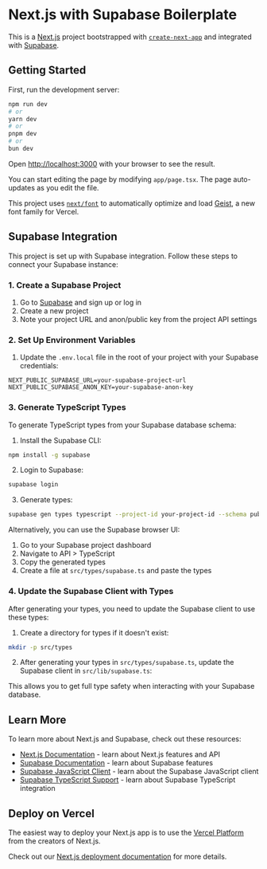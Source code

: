 # Next.js with Supabase Boilerplate

This is a [Next.js](https://nextjs.org) project bootstrapped with [`create-next-app`](https://nextjs.org/docs/app/api-reference/cli/create-next-app) and integrated with [Supabase](https://supabase.com).

## Getting Started

First, run the development server:

```bash
npm run dev
# or
yarn dev
# or
pnpm dev
# or
bun dev
```

Open [http://localhost:3000](http://localhost:3000) with your browser to see the result.

You can start editing the page by modifying `app/page.tsx`. The page auto-updates as you edit the file.

This project uses [`next/font`](https://nextjs.org/docs/app/building-your-application/optimizing/fonts) to automatically optimize and load [Geist](https://vercel.com/font), a new font family for Vercel.

## Supabase Integration

This project is set up with Supabase integration. Follow these steps to connect your Supabase instance:

### 1. Create a Supabase Project

1. Go to [Supabase](https://supabase.com) and sign up or log in
2. Create a new project
3. Note your project URL and anon/public key from the project API settings

### 2. Set Up Environment Variables

1. Update the `.env.local` file in the root of your project with your Supabase credentials:

```
NEXT_PUBLIC_SUPABASE_URL=your-supabase-project-url
NEXT_PUBLIC_SUPABASE_ANON_KEY=your-supabase-anon-key
```

### 3. Generate TypeScript Types

To generate TypeScript types from your Supabase database schema:

1. Install the Supabase CLI:
```bash
npm install -g supabase
```

2. Login to Supabase:
```bash
supabase login
```

3. Generate types:
```bash
supabase gen types typescript --project-id your-project-id --schema public > src/types/supabase.ts
```

Alternatively, you can use the Supabase browser UI:

1. Go to your Supabase project dashboard
2. Navigate to API > TypeScript
3. Copy the generated types
4. Create a file at `src/types/supabase.ts` and paste the types

### 4. Update the Supabase Client with Types

After generating your types, you need to update the Supabase client to use these types:

1. Create a directory for types if it doesn't exist:
```bash
mkdir -p src/types
```

2. After generating your types in `src/types/supabase.ts`, update the Supabase client in `src/lib/supabase.ts`:

This allows you to get full type safety when interacting with your Supabase database.


## Learn More

To learn more about Next.js and Supabase, check out these resources:

- [Next.js Documentation](https://nextjs.org/docs) - learn about Next.js features and API
- [Supabase Documentation](https://supabase.com/docs) - learn about Supabase features
- [Supabase JavaScript Client](https://supabase.com/docs/reference/javascript/introduction) - learn about the Supabase JavaScript client
- [Supabase TypeScript Support](https://supabase.com/docs/reference/javascript/typescript-support) - learn about Supabase TypeScript integration

## Deploy on Vercel

The easiest way to deploy your Next.js app is to use the [Vercel Platform](https://vercel.com/new?utm_medium=default-template&filter=next.js&utm_source=create-next-app&utm_campaign=create-next-app-readme) from the creators of Next.js.

Check out our [Next.js deployment documentation](https://nextjs.org/docs/app/building-your-application/deploying) for more details.

